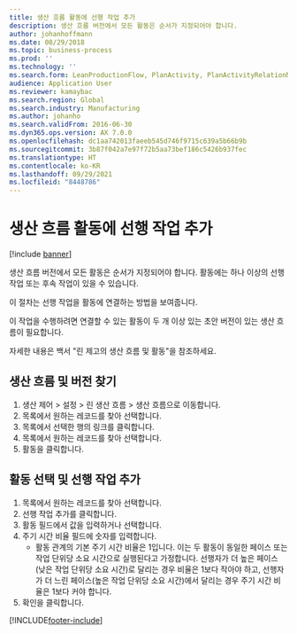 ```yaml
---
title: 생산 흐름 활동에 선행 작업 추가
description: 생산 흐름 버전에서 모든 활동은 순서가 지정되어야 합니다.
author: johanhoffmann
ms.date: 08/29/2018
ms.topic: business-process
ms.prod: ''
ms.technology: ''
ms.search.form: LeanProductionFlow, PlanActivity, PlanActivityRelationNew, PlanActivityLookup
audience: Application User
ms.reviewer: kamaybac
ms.search.region: Global
ms.search.industry: Manufacturing
ms.author: johanho
ms.search.validFrom: 2016-06-30
ms.dyn365.ops.version: AX 7.0.0
ms.openlocfilehash: dc1aa742013faeeb545d746f9715c639a5b66b9b
ms.sourcegitcommit: 3b87f042a7e97f72b5aa73bef186c5426b937fec
ms.translationtype: HT
ms.contentlocale: ko-KR
ms.lasthandoff: 09/29/2021
ms.locfileid: "8448786"
---
```

# <a name="add-a-predecessor-to-a-production-flow-activity"></a>생산 흐름 활동에 선행 작업 추가

[!include [banner](../../includes/banner.md)]

생산 흐름 버전에서 모든 활동은 순서가 지정되어야 합니다. 활동에는 하나 이상의 선행 작업 또는 후속 작업이 있을 수 있습니다. 

이 절차는 선행 작업을 활동에 연결하는 방법을 보여줍니다. 

이 작업을 수행하려면 연결할 수 있는 활동이 두 개 이상 있는 초안 버전이 있는 생산 흐름이 필요합니다. 

자세한 내용은 백서 "린 제고의 생산 흐름 및 활동"을 참조하세요.


## <a name="find-the-production-flow-and-version"></a>생산 흐름 및 버전 찾기
1. 생산 제어 > 설정 > 린 생산 흐름 > 생산 흐름으로 이동합니다.
2. 목록에서 원하는 레코드를 찾아 선택합니다.
3. 목록에서 선택한 행의 링크를 클릭합니다.
4. 목록에서 원하는 레코드를 찾아 선택합니다.
5. 활동을 클릭합니다.

## <a name="select-an-activity-and-add-a-predecessor"></a>활동 선택 및 선행 작업 추가
1. 목록에서 원하는 레코드를 찾아 선택합니다.
2. 선행 작업 추가를 클릭합니다.
3. 활동 필드에서 값을 입력하거나 선택합니다.
4. 주기 시간 비율 필드에 숫자를 입력합니다.
    * 활동 관계의 기본 주기 시간 비율은 1입니다. 이는 두 활동이 동일한 페이스 또는 작업 단위당 소요 시간으로 실행된다고 가정합니다. 선행자가 더 높은 페이스(낮은 작업 단위당 소요 시간)로 달리는 경우 비율은 1보다 작아야 하고, 선행자가 더 느린 페이스(높은 작업 단위당 소요 시간)에서 달리는 경우 주기 시간 비율은 1보다 커야 합니다.  
5. 확인을 클릭합니다.



[!INCLUDE[footer-include](../../../includes/footer-banner.md)]